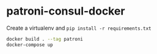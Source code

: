 # patroni-consul-docker

Create a virtualenv and `pip install -r requirements.txt`

```bash
docker build . --tag patroni
docker-compose up
```
